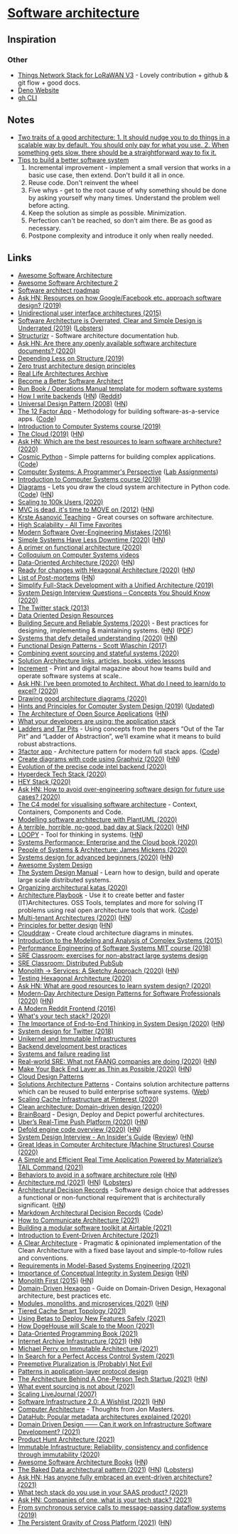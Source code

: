 # [Software architecture](https://en.wikipedia.org/wiki/Software_architecture)

## Inspiration

### Other

- [Things Network Stack for LoRaWAN V3](https://github.com/TheThingsNetwork/lorawan-stack) - Lovely contribution + github & git flow + good docs.
- [Deno Website](https://github.com/denoland/deno_website2)
- [gh CLI](https://github.com/cli/cli)

## Notes

- [Two traits of a good architecture: 1. It should nudge you to do things in a scalable way by default. You should only pay for what you use. 2. When something gets slow, there should be a straightforward way to fix it.](https://twitter.com/dan_abramov/status/1251864460526006273)
- [Tips to build a better software system](https://news.ycombinator.com/item?id=24388753)
  1. Incremental improvement - implement a small version that works in a basic use case, then extend. Don't build it all in once.
  2. Reuse code. Don't reinvent the wheel
  3. Five whys - get to the root cause of why something should be done by asking yourself why many times. Understand the problem well before acting.
  4. Keep the solution as simple as possible. Minimization.
  5. Perfection can't be reached, so don't aim there. Be as good as necessary.
  6. Postpone complexity and introduce it only when really needed.

## Links

- [Awesome Software Architecture](https://github.com/mehdihadeli/awesome-software-architecture)
- [Awesome Software Architecture 2](https://github.com/simskij/awesome-software-architecture)
- [Software architect roadmap](https://github.com/AlaaAttya/software-architect-roadmap)
- [Ask HN: Resources on how Google/Facebook etc. approach software design? (2019)](https://news.ycombinator.com/item?id=20039164)
- [Unidirectional user interface architectures (2015)](https://staltz.com/unidirectional-user-interface-architectures.html)
- [Software Architecture is Overrated, Clear and Simple Design is Underrated (2019)](https://blog.pragmaticengineer.com/software-architecture-is-overrated/) ([Lobsters](https://lobste.rs/s/n4vihh/software_architecture_is_overrated))
- [Structurizr](https://structurizr.com/) - Software architecture documentation hub.
- [Ask HN: Are there any openly available software architecture documents? (2020)](https://news.ycombinator.com/item?id=22011743)
- [Depending Less on Structure (2019)](https://lmatteis.github.io/depending-less-on-structure/)
- [Zero trust architecture design principles](https://github.com/ukncsc/zero-trust-architecture)
- [Real Life Architectures Archive](https://www.8bitmen.com/category/real-life-architectures/)
- [Become a Better Software Architect](https://github.com/justinamiller/SoftwareArchitect)
- [Run Book / Operations Manual template for modern software systems](https://github.com/SkeltonThatcher/run-book-template)
- [How I write backends](https://github.com/fpereiro/backendlore) ([HN](https://news.ycombinator.com/item?id=22106482)) ([Reddit](https://www.reddit.com/r/programming/comments/es7uej/how_i_write_backends/))
- [Universal Design Pattern (2008)](http://steve-yegge.blogspot.com/2008/10/universal-design-pattern.html) ([HN](https://news.ycombinator.com/item?id=337746))
- [The 12 Factor App](https://www.12factor.net/) - Methodology for building software-as-a-service apps. ([Code](https://github.com/heroku/12factor))
- [Introduction to Computer Systems course (2019)](https://www.cs.cmu.edu/afs/cs/academic/class/15213-f19/www/)
- [The Cloud (2019)](https://txt.black/~jack/cloud.txt) ([HN](https://news.ycombinator.com/item?id=20639359))
- [Ask HN: Which are the best resources to learn software architecture? (2020)](https://news.ycombinator.com/item?id=22202769)
- [Cosmic Python](https://www.cosmicpython.com/) - Simple patterns for building complex applications. ([Code](https://github.com/cosmicpython/book))
- [Computer Systems: A Programmer's Perspective](https://csapp.cs.cmu.edu/) ([Lab Assignments](http://csapp.cs.cmu.edu/3e/labs.html))
- [Introduction to Computer Systems course (2019)](https://www.cs.cmu.edu/afs/cs.cmu.edu/academic/class/15213-f19/www/schedule.html)
- [Diagrams](https://diagrams.mingrammer.com/) - Lets you draw the cloud system architecture in Python code. ([Code](https://github.com/mingrammer/diagrams)) ([HN](https://news.ycombinator.com/item?id=23154846))
- [Scaling to 100k Users (2020)](https://alexpareto.com/scalability/systems/2020/02/03/scaling-100k.html)
- [MVC is dead, it's time to MOVE on (2012)](https://cirw.in/blog/time-to-move-on) ([HN](https://news.ycombinator.com/item?id=22357456))
- [Krste Asanović Teaching](https://people.eecs.berkeley.edu/~krste/teaching.html) - Great courses on software architecture.
- [High Scalability - All Time Favorites](http://highscalability.com/all-time-favorites/)
- [Modern Software Over-Engineering Mistakes (2016)](https://medium.com/@rdsubhas/10-modern-software-engineering-mistakes-bc67fbef4fc8)
- [Simple Systems Have Less Downtime (2020)](https://www.gkogan.co/blog/simple-systems/?r=0) ([HN](https://news.ycombinator.com/item?id=22471355))
- [A primer on functional architecture (2020)](https://increment.com/software-architecture/primer-on-functional-architecture/)
- [Colloquium on Computer Systems videos](https://www.youtube.com/playlist?list=PLoROMvodv4rMWw6rRoeSpkiseTHzWj6vu)
- [Data-Oriented Architecture (2020)](https://blog.eyas.sh/2020/03/data-oriented-architecture/) ([HN](https://news.ycombinator.com/item?id=22519974))
- [Ready for changes with Hexagonal Architecture (2020)](https://netflixtechblog.com/ready-for-changes-with-hexagonal-architecture-b315ec967749) ([HN](https://news.ycombinator.com/item?id=22540610))
- [List of Post-mortems](https://github.com/danluu/post-mortems) ([HN](https://news.ycombinator.com/item?id=24743965))
- [Simplify Full-Stack Development with a Unified Architecture (2019)](https://liaison.dev/blog/articles/Simplify-Full-Stack-Development-with-a-Unified-Architecture-187fr1)
- [System Design Interview Questions – Concepts You Should Know (2020)](https://www.freecodecamp.org/news/systems-design-for-interviews/)
- [The Twitter stack (2013)](https://blog.oskarsson.nu/post/40196324612/the-twitter-stack)
- [Data Oriented Design Resources](https://github.com/dbartolini/data-oriented-design)
- [Building Secure and Reliable Systems (2020)](https://landing.google.com/sre/books/) - Best practices for designing, implementing & maintaining systems. ([HN](https://news.ycombinator.com/item?id=22815453)) ([PDF](https://static.googleusercontent.com/media/landing.google.com/en//sre/static/pdf/Building_Secure_and_Reliable_Systems.pdf))
- [Systems that defy detailed understanding (2020)](https://blog.nelhage.com/post/systems-that-defy-understanding/) ([HN](https://news.ycombinator.com/item?id=22833601))
- [Functional Design Patterns - Scott Wlaschin (2017)](https://www.youtube.com/watch?v=srQt1NAHYC0)
- [Combining event sourcing and stateful systems (2020)](https://stitcher.io/blog/combining-event-sourcing-and-stateful-systems)
- [Solution Architecture links, articles, books, video lessons](https://github.com/unlight/solution-architecture)
- [Increment](https://increment.com/) - Print and digital magazine about how teams build and operate software systems at scale..
- [Ask HN: I've been promoted to Architect. What do I need to learn/do to excel? (2020)](https://news.ycombinator.com/item?id=23152092)
- [Drawing good architecture diagrams (2020)](https://www.ncsc.gov.uk/blog-post/drawing-good-architecture-diagrams)
- [Hints and Principles for Computer System Design (2019)](https://www.microsoft.com/en-us/research/publication/hints-and-principles-for-computer-system-design-3/) ([Updated](https://www.dropbox.com/sh/4cex542zznbjh7b/AADM59pqAb9YBy4eeT1uw0t8a?dl=0&preview=Hints+190+full.pdf))
- [The Architecture of Open Source Applications](https://aosabook.org/en/index.html) ([HN](https://news.ycombinator.com/item?id=24332485))
- [What your developers are using: the application stack](https://technically.dev/posts/what-your-developers-are-using.html)
- [Ladders and Tar Pits](https://yak.sh/ladders/) - Using concepts from the papers “Out of the Tar Pit” and “Ladder of Abstraction”, we’ll examine what it means to build robust abstractions.
- [3factor app](https://3factor.app/) - Architecture pattern for modern full stack apps. ([Code](https://github.com/hasura/3factor))
- [Create diagrams with code using Graphviz (2020)](https://ncona.com/2020/06/create-diagrams-with-code-using-graphviz/) ([HN](https://news.ycombinator.com/item?id=23475225))
- [Evolution of the precise code intel backend (2020)](https://about.sourcegraph.com/blog/evolution-of-the-precise-code-intel-backend)
- [Hyperdeck Tech Stack (2020)](https://blog.hyperdeck.io/posts/2020-6-15-the-hyperdeck-tech-stack.html)
- [HEY Stack (2020)](https://twitter.com/dhh/status/1275901955995385856)
- [Ask HN: How to avoid over-engineering software design for future use cases? (2020)](https://news.ycombinator.com/item?id=23612415)
- [The C4 model for visualising software architecture](https://c4model.com/) - Context, Containers, Components and Code.
- [Modelling software architecture with PlantUML (2020)](https://dev.to/simonbrown/modelling-software-architecture-with-plantuml-56fc)
- [A terrible, horrible, no-good, bad day at Slack (2020)](https://slack.engineering/a-terrible-horrible-no-good-very-bad-day-at-slack-dfe05b485f82) ([HN](https://news.ycombinator.com/item?id=23755843))
- [LOOPY](https://ncase.me/loopy/) - Tool for thinking in systems. ([HN](https://news.ycombinator.com/item?id=23765297))
- [Systems Performance: Enterprise and the Cloud book (2020)](http://www.brendangregg.com/blog/2020-07-15/systems-performance-2nd-edition.html)
- [People of Systems & Architecture: James Mickens (2020)](https://www.sigops.org/2020/people-of-systems-architecture-james-mickens/)
- [Systems design for advanced beginners (2020)](https://robertheaton.com/2020/04/06/systems-design-for-advanced-beginners/) ([HN](https://news.ycombinator.com/item?id=23904000))
- [Awesome System Design](https://github.com/madd86/awesome-system-design)
- [The System Design Manual](https://systemdesignmanual.com/) - Learn how to design, build and operate large scale distributed systems.
- [Organizing architectural katas (2020)](https://nelis.boucke.be/post/architectural-katas/)
- [Architecture Playbook](https://nocomplexity.com/documents/arplaybook/introduction.html) - Use it to create better and faster (IT)Architectures. OSS Tools, templates and more for solving IT problems using real open architecture tools that work. ([Code](https://github.com/nocomplexity/ArchitecturePlaybook))
- [Multi-tenant Architectures (2020)](https://blog.codonomics.com/2020/08/multi-tenant-architectures.html) ([HN](https://news.ycombinator.com/item?id=24324142))
- [Principles for better design](https://reflexio.debec.eu/principles-for-better-design) ([HN](https://news.ycombinator.com/item?id=24388753))
- [Clouddraw](https://clouddraw.app/) - Create cloud architecture diagrams in minutes.
- [Introduction to the Modeling and Analysis of Complex Systems (2015)](https://textbooks.opensuny.org/introduction-to-the-modeling-and-analysis-of-complex-systems/)
- [Performance Engineering of Software Systems MIT course (2018)](https://ocw.mit.edu/courses/electrical-engineering-and-computer-science/6-172-performance-engineering-of-software-systems-fall-2018/lecture-videos/index.htm)
- [SRE Classroom: exercises for non-abstract large systems design](https://cloud.google.com/blog/products/devops-sre/join-sre-classroom-nalsd-workshops)
- [SRE Classroom: Distributed PubSub](https://landing.google.com/sre/resources/practicesandprocesses/sre-classroom/)
- [Monolith -> Services: A Sketchy Approach (2020)](https://medium.com/@kentbeck_7670/monolith-services-theory-practice-617e4546a879) ([HN](https://news.ycombinator.com/item?id=24690947))
- [Testing Hexagonal Architecture (2020)](https://blog.sulami.xyz/posts/testing-hexagonal-architecture/)
- [Ask HN: What are good resources to learn system design? (2020)](https://news.ycombinator.com/item?id=24762734)
- [Modern-Day Architecture Design Patterns for Software Professionals (2020)](https://medium.com/better-programming/modern-day-architecture-design-patterns-for-software-professionals-9056ee1ed977) ([HN](https://news.ycombinator.com/item?id=24762637))
- [A Modern Reddit Frontend (2016)](http://thejacklawson.com/2016/09/reddit-frontend/index.html)
- [What's your tech stack? (2020)](https://twitter.com/IndieHackers/status/1318199727146622977)
- [The Importance of End-to-End Thinking in System Design (2020)](https://www.sigarch.org/the-importance-of-end-to-end-thinking-in-system-design/) ([HN](https://news.ycombinator.com/item?id=24849216))
- [System design for Twitter (2018)](https://medium.com/@narengowda/system-design-for-twitter-e737284afc95)
- [Unikernel and Immutable Infrastructures](https://github.com/cetic/unikernels)
- [Backend development best practices](https://github.com/futurice/backend-best-practices)
- [Systems and failure reading list](https://github.com/lorin/systems-reading)
- [Real-world SRE: What not FAANG companies are doing (2020)](https://sreteams.substack.com/p/hash) ([HN](https://news.ycombinator.com/item?id=24929710))
- [Make Your Back End Layer as Thin as Possible (2020)](https://kartick.substack.com/p/make-your-backend-layer-as-thin-as) ([HN](https://news.ycombinator.com/item?id=25101820))
- [Cloud Design Patterns](https://docs.microsoft.com/en-us/azure/architecture/patterns/)
- [Solutions Architecture Patterns](https://github.com/chanakaudaya/solutions-architecture-patterns) - Contains solution architecture patterns which can be reused to build enterprise software systems. ([Web](https://chanakaudaya.github.io/solutions-architecture-patterns/))
- [Scaling Cache Infrastructure at Pinterest (2020)](https://medium.com/pinterest-engineering/scaling-cache-infrastructure-at-pinterest-422d6d294ece)
- [Clean architecture: Domain-driven design (2020)](https://ddimitrov.dev/2020/12/13/domain-driven-design-and-clean-architecture/)
- [BrainBoard](https://www.brainboard.co/) - Design, Deploy and Depict powerful architectures.
- [Uber’s Real-Time Push Platform (2020)](https://eng.uber.com/real-time-push-platform/) ([HN](https://news.ycombinator.com/item?id=25592127))
- [Defold engine code overview (2020)](https://defold.com/2020/12/27/engine-overview-pt1/) ([HN](https://news.ycombinator.com/item?id=25569224))
- [System Design Interview - An Insider's Guide](https://courses.systeminterview.com/courses/system-design-interview-an-insider-s-guide) ([Review](https://blog.pragmaticengineer.com/system-design-interview-an-insiders-guide-review/)) ([HN](https://news.ycombinator.com/item?id=25647025))
- [Great Ideas in Computer Architecture (Machine Structures) Course (2020)](https://cs61c.org/fa20/)
- [A Simple and Efficient Real Time Application Powered by Materialize’s TAIL Command (2021)](https://materialize.com/a-simple-and-efficient-real-time-application-powered-by-materializes-tail-command/)
- [Behaviors to avoid in a software architecture role](https://www.danielwatts.info/post/7-behaviours-to-avoid-software-architect/) ([HN](https://news.ycombinator.com/item?id=26002543))
- [Architecture.md (2021)](https://matklad.github.io//2021/02/06/ARCHITECTURE.md.html) ([HN](https://news.ycombinator.com/item?id=26048784)) ([Lobsters](https://lobste.rs/s/tcqizo/architecture_md))
- [Architectural Decision Records](https://adr.github.io/) - Software design choice that addresses a functional or non-functional requirement that is architecturally significant. ([HN](https://news.ycombinator.com/item?id=26053498))
- [Markdown Architectural Decision Records](https://adr.github.io/madr/) ([Code](https://github.com/adr/madr))
- [How to Communicate Architecture (2021)](http://beza1e1.tuxen.de/communicate_architecture.html)
- [Building a modular software toolkit at Airtable (2021)](https://medium.com/airtable-eng/building-a-modular-software-toolkit-ce4efd06e75c)
- [Introduction to Event-Driven Architecture (2021)](https://medium.com/microservicegeeks/introduction-to-event-driven-architecture-e94ef442d824)
- [A Clear Architecture](https://github.com/jkphl/clear-architecture) - Pragmatic & opinionated implementation of the Clean Architecture with a fixed base layout and simple-to-follow rules and conventions.
- [Requirements in Model-Based Systems Engineering (2021)](https://insights.sei.cmu.edu/sei_blog/2021/02/requirements-in-model-based-systems-engineering-mbse.html)
- [Importance of Conceptual Integrity in System Design](https://wiki.c2.com/?ConceptualIntegrity) ([HN](https://news.ycombinator.com/item?id=26211582))
- [Monolith First (2015)](https://martinfowler.com/bliki/MonolithFirst.html) ([HN](https://news.ycombinator.com/item?id=26190584))
- [Domain-Driven Hexagon](https://github.com/Sairyss/domain-driven-hexagon) - Guide on Domain-Driven Design, Hexagonal architecture, best practices etc.
- [Modules, monoliths, and microservices (2021)](https://tailscale.com/blog/modules-monoliths-and-microservices/) ([HN](https://news.ycombinator.com/item?id=26247052))
- [Tiered Cache Smart Topology (2021)](https://blog.cloudflare.com/tiered-cache-smart-topology/)
- [Using Betas to Deploy New Features Safely (2021)](https://shopify.engineering/using-betas-to-deploy-new-features-safely)
- [How DogeHouse will Scale to the Moon (2021)](https://www.youtube.com/watch?v=8YJqB4pNNgs)
- [Data-Oriented Programming Book (2021)](https://www.manning.com/books/data-oriented-programming)
- [Internet Archive Infrastructure (2021)](https://archive.org/details/jonah-edwards-presentation) ([HN](https://news.ycombinator.com/item?id=26300191))
- [Michael Perry on Immutable Architecture (2021)](https://www.se-radio.net/2021/02/episode-447-michael-perry-on-immutable-architecture/)
- [In Search for a Perfect Access Control System (2021)](https://goteleport.com/blog/access-controls/)
- [Preemptive Pluralization is (Probably) Not Evil](https://www.swyx.io/preemptive-pluralization/)
- [Patterns in application-layer protocol design](https://www.devever.net/~hl/applayer)
- [The Architecture Behind A One-Person Tech Startup (2021)](https://anthonynsimon.com/blog/one-man-saas-architecture/) ([HN](https://news.ycombinator.com/item?id=26737771))
- [What event sourcing is not about (2021)](https://stitcher.io/blog/what-event-sourcing-is-not-about)
- [Scaling LiveJournal (2007)](https://www.youtube.com/watch?v=zHXoDB07Iwg)
- [Software Infrastructure 2.0: A Wishlist (2021)](https://erikbern.com/2021/04/19/software-infrastructure-2.0-a-wishlist.html) ([HN](https://news.ycombinator.com/item?id=26869050))
- [Computer Architecture](https://comparch.org/) - Thoughts from Jon Masters.
- [DataHub: Popular metadata architectures explained (2020)](https://engineering.linkedin.com/blog/2020/datahub-popular-metadata-architectures-explained)
- [Domain Driven Design —— Can it work on Infrastructure Software Development? (2021)](https://longfangsong.github.io/2021/01/04/Domain-Driven-Design-%E2%80%94%E2%80%94-Can-it-work-on-Infrastructure-Software-Development/)
- [Product Hunt Architecture (2021)](https://blog.rstankov.com/product-hunt-architecture/)
- [Immutable Infrastructure: Reliability, consistency and confidence through immutability (2020)](https://medium.com/the-cloud-architect/immutable-infrastructure-21f6613e7a23)
- [Awesome Software Architecture Books](https://github.com/mhadidg/software-architecture-books) ([HN](https://news.ycombinator.com/item?id=27683966))
- [The Baked Data architectural pattern (2021)](https://simonwillison.net/2021/Jul/28/baked-data/) ([HN](https://news.ycombinator.com/item?id=27994393)) ([Lobsters](https://lobste.rs/s/lgvhbg/baked_data_architectural_pattern))
- [Ask HN: Has anyone fully embraced an event-driven architecture? (2021)](https://news.ycombinator.com/item?id=28034882)
- [What tech stack do you use in your SAAS product? (2021)](https://www.reddit.com/r/SaaS/comments/p60ws5/what_tech_stack_do_you_use_in_your_saas_product/)
- [Ask HN: Companies of one, what is your tech stack? (2021)](https://news.ycombinator.com/item?id=28299053)
- [From synchronous service calls to message-passing dataflow systems (2019)](https://www.rodrigoaraujo.me/posts/from-synchronous-service-calls-to-message-passing-dataflow-systems/)
- [The Persistent Gravity of Cross Platform (2021)](https://allenpike.com/2021/gravity-of-cross-platform-apps) ([HN](https://news.ycombinator.com/item?id=28390732))
